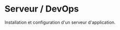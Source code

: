 # Serveur / DevOps

Installation et configuration d'un serveur d'application.

<SlidesDeck src="serveur" />
